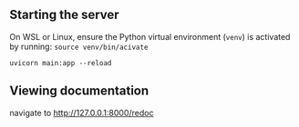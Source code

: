 ## Starting the server

On WSL or Linux, ensure the Python virtual environment (`venv`) is activated by running: `source venv/bin/acivate`

`uvicorn main:app --reload`

## Viewing documentation

navigate to http://127.0.0.1:8000/redoc